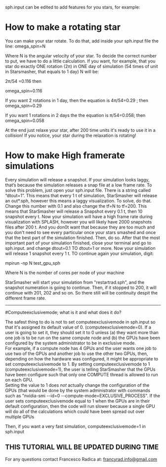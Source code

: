 sph.input can be edited to add features for you stars, for example:

# How to make a rotating star 


You can make your star rotate. To do that, add inside your sph.input file the line:
omega_spin=N

Where N is the angular velocity of your star. To decide the correct number to put, we have to do a little calculation.
If you want, for example, that you star do exactly ONE rotation (2π) in ONE day of simulation (54 times of unit in Starsmasher,
that equals to 1 day)
N will be:

2π/54 =0.116             then  

omega_spin=0.116


If you want 2 rotations in 1 day, then the equation is 4π/54=0.29 ;     then omega_spin=0.29

If you want 1 rotations in 2 days the the equation is π/54=0.058;      then omega_spin=0.058

At the end just relaxe your star, after 200 time units it's ready to use it in a collision! If you notice, your star during the relaxation
is rotating!

# How to make High framerate simulations

Every simulation will release a snapshot. If your simulation looks laggy, that’s because the simulation releases a snap file at a low frame rate. 
To solve this problem, just open your sph.input file. There is a string called “dtout=1”. This means that every 1 t of simulation, StarSmasher will release an out*.sph,
however this means a laggy visualization. To solve, do that. Change this number with 0.1 and also change the tf=N to tf=200. This means that StarSmasher will release
a Snapshot every 0.1 t, then 10 snapshot every t. Now your simulation will have a high frame rate during visualization with SPLASH, however you will likely have 2000
snapshots files after 200 t. And you don0t want that because they are too much and you don't need to see every particular once your stars smashed and once that the best part of the simulation finished. Then, do so. After that the most important part of your simulation finished, close your terminal and go to sph.input. and change dtout=0.1 TO dtout=1 or more. Now your simulation will release 1 snapshot every 1 t.
TO continue again your simulation, digit:

mpirun -np N test_gpu_sph

Where N is the nomber of cores per node of your machine

StarSmasher will start your simulation from "restartrad.sph", and the snapshot numeration is going to continue. Then, if it stopped to 200, it will
continue with 201, 202 and so on. So there still will be continuity despit the different frame rate.

----------------------------

#Computeexclusivemode; what is it and what does it do?

The safest thing to do is not to set computeexclusivemode in sph.input so that it's assigned its default value of 0.  (computeexclusivemode=0).
If a user is going to set it, they should set it to 0 unless (a) they want more than one job is to be run on the same compute node and 
(b) the GPUs have been configured by the system administrator to be in exclusive mode.  
For example, if a compute node has 4 GPUs and the user wants one job to use two of the GPUs and another job to use the other two GPUs, then, depending on how 
the hardware was configured, it might be appropriate to set computeexclusivemode to 1.  By setting computeexclusivemode to 1 (computeexclusivemode=1), the user
is telling StarSmasher that the GPUs have been configure such that only one COMPUTE thread is allowed to run on each GPU.  
Setting the value to 1 does *not* actually change the configuration of the GPUs (that would be done by the system administrator with commands 
such as "nvidia-smi --id=0 --compute-mode=EXCLUSIVE_PROCESS".  If the user sets computeexclusivemode equal to 1 when the GPUs are in their default configuration, then 
the code will run slower because a single GPU will do all of the calculations which could have been spread out over multiple GPUs

Then, if you want a very fast simulation, computeexclusivemode=1 in sph.input
## THIS TUTORIAL WILL BE UPDATED DURING TIME

For any questions contact Francesco Radica at:  francyrad.info@gmail.com
